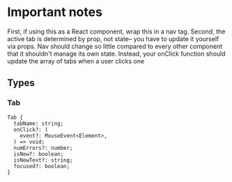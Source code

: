 # Important notes
First, if using this as a React component, wrap this in a nav tag.
Second, the active tab is determined by prop, not state– you have to update it yourself via props.
Nav should change so little compared to every other component that it shouldn't manage
its own state. Instead, your onClick function should update the array of tabs when a user clicks one

## Types
### Tab
```
Tab {
  tabName: string;
  onClick?: (
    event?: MouseEvent<Element>,
  ) => void;
  numErrors?: number;
  isNew?: boolean;
  isNewText?: string;
  focused?: boolean;
}
```